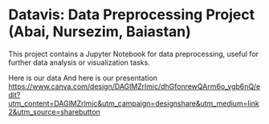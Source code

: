 # Datavis: Data Preprocessing Project (Abai, Nursezim, Baiastan)

This project contains a Jupyter Notebook for data preprocessing, useful for further data analysis or visualization tasks.

Here is our data 
And here is our presentation https://www.canva.com/design/DAGlMZrlmic/dhGfonrewQArm6o_vgb6nQ/edit?utm_content=DAGlMZrlmic&utm_campaign=designshare&utm_medium=link2&utm_source=sharebutton

